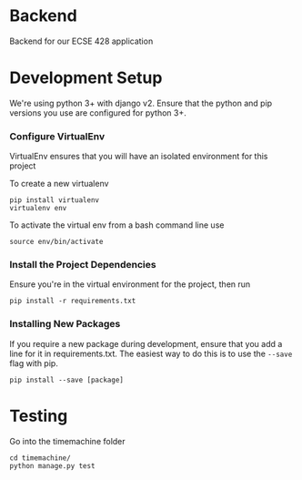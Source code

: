 # Backend
Backend for our ECSE 428 application

# Development Setup
We're using python 3+ with django v2. 
Ensure that the python and pip versions you use are configured 
for python 3+.

### Configure VirtualEnv
VirtualEnv ensures that you will have an isolated environment for this project

To create a new virtualenv
```
pip install virtualenv
virtualenv env
```

To activate the virtual env from a bash command line use
```
source env/bin/activate
```

### Install the Project Dependencies

Ensure you're in the virtual environment for the project, then run
```
pip install -r requirements.txt
```

### Installing New Packages

If you require a new package during development, ensure that you add a line for it in requirements.txt.
The easiest way to do this is to use the `--save` flag with pip.
```
pip install --save [package]
```

# Testing

Go into the timemachine folder

```
cd timemachine/
python manage.py test
```

